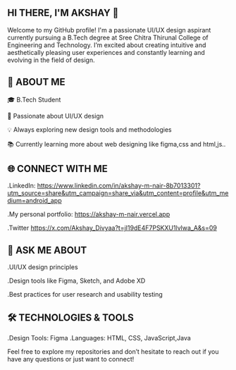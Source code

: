 HI THERE, I'M AKSHAY 👋
---------------------

Welcome to my GitHub profile! I'm a passionate UI/UX design aspirant currently pursuing a B.Tech degree at Sree Chitra Thirunal College of Engineering and Technology. I’m excited about creating intuitive and aesthetically pleasing user experiences and constantly learning and evolving in the field of design.

🚀 ABOUT ME
   ---------

🎓 B.Tech Student

🎨 Passionate about UI/UX design

💡 Always exploring new design tools and methodologies

📚 Currently learning more about web designing like figma,css and html,js..

🌐 CONNECT WITH ME
  -----------------

.LinkedIn:
https://www.linkedin.com/in/akshay-m-nair-8b7013301?utm_source=share&utm_campaign=share_via&utm_content=profile&utm_medium=android_app

.My personal portfolio: https://akshay-m-nair.vercel.app

.Twitter
https://x.com/Akshay_Divyaa?t=jI19dE4F7PSKXU1lvlwa_A&s=09

💬 ASK ME ABOUT
  --------------

.UI/UX design principles

.Design tools like Figma, Sketch, and Adobe XD

.Best practices for user research and usability testing

🛠️ TECHNOLOGIES & TOOLS
  ----------------------

.Design Tools: Figma
.Languages: HTML, CSS, JavaScript,Java


Feel free to explore my repositories and don’t hesitate to reach out if you have any questions or just want to connect!

